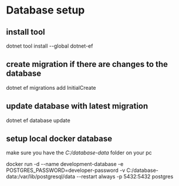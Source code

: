 # Database setup

## install tool
dotnet tool install --global dotnet-ef

## create migration if there are changes to the database
dotnet ef migrations add InitialCreate

## update database with latest migration
dotnet ef database update

## setup local docker database
make sure you have the *C:/database-data* folder on your pc

docker run -d --name development-database -e POSTGRES_PASSWORD=developer-password -v C:/database-data:/var/lib/postgresql/data --restart always -p 5432:5432 postgres